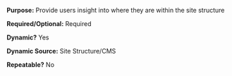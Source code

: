 **Purpose:** Provide users insight into where they are within the site structure

**Required/Optional:** Required

**Dynamic?** Yes

**Dynamic Source:** Site Structure/CMS

**Repeatable?** No